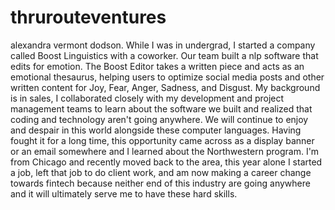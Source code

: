 # thrurouteventures
alexandra vermont dodson.
While I was in undergrad, I started a company called Boost Linguistics with a coworker. Our team built a nlp software that edits for emotion. The Boost Editor takes a written piece and acts as an emotional thesaurus, helping users to optimize social media posts and other written content for Joy, Fear, Anger, Sadness, and Disgust. My background is in sales, I collaborated closely with my development and project management teams to learn about the software we built and realized that coding and technology aren't going anywhere. We will continue to enjoy and despair in this world alongside these computer languages. Having fought it for a long time, this opportunity came across as a display banner or an email somewhere and I learned about the Northwestern program. I'm from Chicago and recently moved back to the area, this year alone I started a job, left that job to do client work, and am now making a career change towards fintech because neither end of this industry are going anywhere and it will ultimately serve me to have these hard skills.
